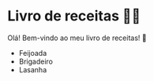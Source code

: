 # Livro de receitas :woman_cook:

Olá! Bem-vindo ao meu livro de receitas! :wave:

- Feijoada
- Brigadeiro
- Lasanha
